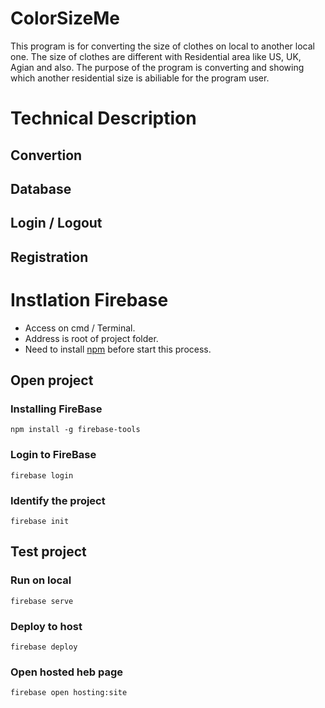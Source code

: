 # ColorSizeMe
This program is for converting the size of clothes on local to another local one.
The size of clothes are different with Residential area like US, UK, Agian and also.
The purpose of the program is converting and showing which another residential size is abiliable for the program user.

# Technical Description
## Convertion ##
## Database ##
## Login / Logout ##
## Registration ##

# Instlation Firebase #
  - Access on cmd / Terminal. 
  - Address is root of project folder.
  - Need to install [npm](https://www.npmjs.com/) before start this process.
   ## Open project ##
   ### Installing FireBase ###  
    npm install -g firebase-tools
   ###  Login to FireBase ###
    firebase login
   ###  Identify the project ### 
    firebase init
  ## Test project ##
  ###  Run on local ###
    firebase serve
  ###  Deploy to host ###
    firebase deploy
  ###  Open hosted heb page ###
    firebase open hosting:site

